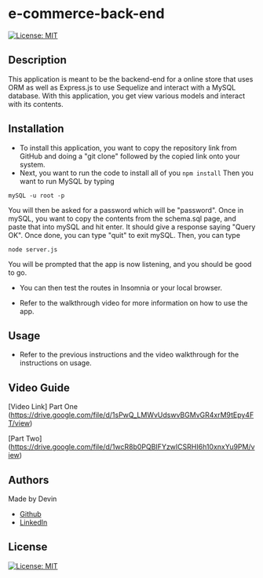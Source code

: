 # e-commerce-back-end

[![License: MIT](https://img.shields.io/badge/License-MIT-yellow.svg)](https://opensource.org/licenses/MIT)

## Description
This application is meant to be the backend-end for a online store that uses ORM as well as Express.js to use Sequelize and interact with a MySQL database. With this application, you get view various models and interact with its contents.

## Installation
* To install this application, you want to copy the repository link from GitHub and doing a "git clone" followed by the copied link onto your system.
* Next, you want to run the code to install all of you
``
npm install
``
Then you want to run MySQL by typing 
```
mySQL -u root -p
```
You will then be asked for a password which will be "password". Once in mySQL, you want to copy the contents from the schema.sql page, and paste that into mySQL and hit enter. It should give a response saying "Query OK". Once done, you can type "quit" to exit mySQL. Then, you can type
```
node server.js
```
You will be prompted that the app is now listening, and you should be good to go.

* You can then test the routes in Insomnia or your local browser.

* Refer to the walkthrough video for more information on how to use the app.

## Usage

* Refer to the previous instructions and the video walkthrough for the instructions on usage.

## Video Guide

[Video Link] Part One (https://drive.google.com/file/d/1sPwQ_LMWvUdswvBGMvGR4xrM9tEpy4FT/view)

[Part Two] (https://drive.google.com/file/d/1wcR8b0PQBIFYzwICSRHI6h10xnxYu9PM/view)

## Authors
Made by Devin 
- [Github](https://github.com/kuyadevin)
- [LinkedIn](https://www.linkedin.com/in/devin-nguyen-9a0676212/)

## License 
[![License: MIT](https://img.shields.io/badge/License-MIT-yellow.svg)](https://opensource.org/licenses/MIT)